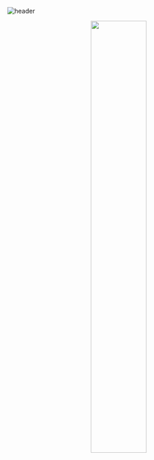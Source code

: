 ![header](https://capsule-render.vercel.app/api?type=Wave&color=000000&height=300&section=header&text=Goeun%20Lee&fontSize=80&animation=twinkling&fontColor=ffffff&stroke=8A8988&strokeWidth=3)

<center><img width="50%" src= "https://user-images.githubusercontent.com/71643183/216721839-8e3bd39e-bdb8-46db-ab22-1f9a11d263e6.jpg"></center>



<!--
**lego404/lego404** is a ✨ _special_ ✨ repository because its `README.md` (this file) appears on your GitHub profile.

Here are some ideas to get you started:

- 🔭 I’m currently working on ...
- 🌱 I’m currently learning ...
- 👯 I’m looking to collaborate on ...
- 🤔 I’m looking for help with ...
- 💬 Ask me about ...
- 📫 How to reach me: ...
- 😄 Pronouns: ...
- ⚡ Fun fact: ...
-->
